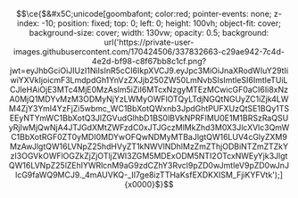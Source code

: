 $$\ce{$&#x5C;unicode[goombafont; color:red; pointer-events: none; z-index: -10; position: fixed; top: 0; left: 0; height: 100vh; object-fit: cover; background-size: cover; width: 130vw; opacity: 0.5; background: url('https://private-user-images.githubusercontent.com/170424506/337832663-c29ae942-7c4d-4e2d-bf98-c8f67bb8c1cf.png?jwt=eyJhbGciOiJIUzI1NiIsInR5cCI6IkpXVCJ9.eyJpc3MiOiJnaXRodWIuY29tIiwiYXVkIjoicmF3LmdpdGh1YnVzZXJjb250ZW50LmNvbSIsImtleSI6ImtleTUiLCJleHAiOjE3MTc4MjE0MzAsIm5iZiI6MTcxNzgyMTEzMCwicGF0aCI6Ii8xNzA0MjQ1MDYvMzM3ODMyNjYzLWMyOWFlOTQyLTdjNGQtNGUyZC1iZjk4LWM4ZjY3YmI4YzFjZi5wbmc_WC1BbXotQWxnb3JpdGhtPUFXUzQtSE1BQy1TSEEyNTYmWC1BbXotQ3JlZGVudGlhbD1BS0lBVkNPRFlMU0E1M1BRSzRaQSUyRjIwMjQwNjA4JTJGdXMtZWFzdC0xJTJGczMlMkZhd3M0X3JlcXVlc3QmWC1BbXotRGF0ZT0yMDI0MDYwOFQwNDMyMTBaJlgtQW16LUV4cGlyZXM9MzAwJlgtQW16LVNpZ25hdHVyZT1kNWVlNDhlMzZmZThjODBiNTZmZTZkYzI3OGVkOWFlOGZkZjZjOTljZWI3ZGM5MDExODM5NTI2OTcxNWEyYjk3JlgtQW16LVNpZ25lZEhlYWRlcnM9aG9zdCZhY3Rvcl9pZD0wJmtleV9pZD0wJnJlcG9faWQ9MCJ9._4mAUVKQ-_II7ge8izTTHaKsfEXDKXISM_FjiKYFVtk');]{x0000}$}$$
